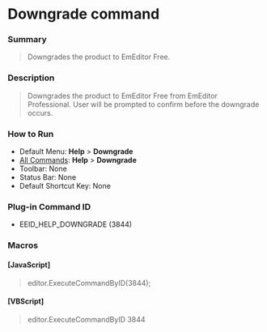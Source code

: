 # Downgrade command

### Summary

> Downgrades the product to EmEditor Free.

### Description

> Downgrades the product to EmEditor Free from EmEditor Professional. User will be prompted to confirm before the downgrade occurs.

### How to Run

- Default Menu: **Help** >
**Downgrade**
- [All Commands](../tools/all_commands): **Help** >
**Downgrade**
- Toolbar: None
- Status Bar: None
- Default Shortcut Key: None

### Plug-in Command ID

- EEID\_HELP\_DOWNGRADE (3844)

### Macros

#### \[JavaScript\]

> editor.ExecuteCommandByID(3844);

#### \[VBScript\]

> editor.ExecuteCommandByID 3844
